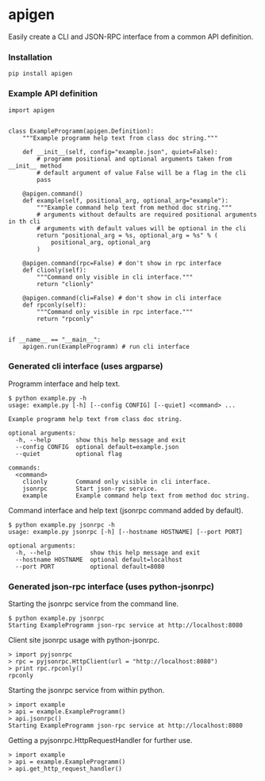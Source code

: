 # apigen

Easily create a CLI and JSON-RPC interface from a common API definition.

### Installation

    pip install apigen

### Example API definition

    import apigen


    class ExampleProgramm(apigen.Definition):
        """Example programm help text from class doc string."""

        def __init__(self, config="example.json", quiet=False):
            # programm positional and optional arguments taken from __init__ method
            # default argument of value False will be a flag in the cli
            pass

        @apigen.command()
        def example(self, positional_arg, optional_arg="example"):
            """Example command help text from method doc string."""
            # arguments without defaults are required positional arguments in th cli
            # arguments with default values will be optional in the cli
            return "positional_arg = %s, optional_arg = %s" % (
                positional_arg, optional_arg
            )

        @apigen.command(rpc=False) # don't show in rpc interface
        def clionly(self):
            """Command only visible in cli interface."""
            return "clionly"

        @apigen.command(cli=False) # don't show in cli interface
        def rpconly(self):
            """Command only visible in rpc interface."""
            return "rpconly"


    if __name__ == "__main__":
        apigen.run(ExampleProgramm) # run cli interface

### Generated cli interface (uses argparse)

Programm interface and help text.

    $ python example.py -h
    usage: example.py [-h] [--config CONFIG] [--quiet] <command> ...

    Example programm help text from class doc string.

    optional arguments:
      -h, --help       show this help message and exit
      --config CONFIG  optional default=example.json
      --quiet          optional flag

    commands:
      <command>
        clionly        Command only visible in cli interface.
        jsonrpc        Start json-rpc service.
        example        Example command help text from method doc string.

Command interface and help text (jsonrpc command added by default).

    $ python example.py jsonrpc -h
    usage: example.py jsonrpc [-h] [--hostname HOSTNAME] [--port PORT]

    optional arguments:
      -h, --help           show this help message and exit
      --hostname HOSTNAME  optional default=localhost
      --port PORT          optional default=8080

### Generated json-rpc interface (uses python-jsonrpc)

Starting the jsonrpc service from the command line.

    $ python example.py jsonrpc
    Starting ExampleProgramm json-rpc service at http://localhost:8080

Client site jsonrpc usage with python-jsonrpc.

    > import pyjsonrpc
    > rpc = pyjsonrpc.HttpClient(url = "http://localhost:8080")
    > print rpc.rpconly()
    rpconly

Starting the jsonrpc service from within python.

    > import example
    > api = example.ExampleProgramm()
    > api.jsonrpc()
    Starting ExampleProgramm json-rpc service at http://localhost:8080

Getting a pyjsonrpc.HttpRequestHandler for further use.

    > import example
    > api = example.ExampleProgramm()
    > api.get_http_request_handler()



